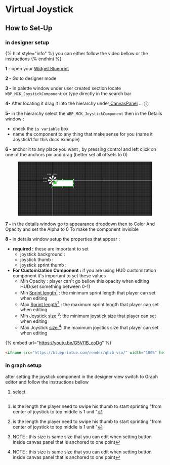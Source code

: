 # Virtual Joystick

## How to Set-Up

### in designer setup

{% hint style="info" %}
you can either follow the video bellow or the instructions
{% endhint %}

**1 -** open your [Widget Blueprint](../creating-hud-widget-blueprint.md)

**2 -** Go to designer mode

**3 -** In palette window under user created section locate `WBP_MCK_JoystickComponent` or type directly in the search bar

**4-** After locating it drag it into the hierarchy under[ ](../tutorial/)[CanvasPanel](../info.md) ... ⓘ

**5-** in the hierarchy select the `WBP_MCK_JoystickComponent` then in the Details window :

* check the `is variable` box
* name the component to any thing that make sense for you (name it Joystick1 for this docs example)

**6 -** anchor it to any place you want , by pressing control and left click on one of the anchors pin and drag (better set all offsets to 0)

<figure><img src="../.gitbook/assets/image_2024-10-15_215609509.png" alt=""><figcaption></figcaption></figure>

**7 -** in the details window go to appearance dropdown then to Color And Opacity and set the Alpha to 0 To make the component invisible

**8 -** in details window setup the properties that appear :

* **required :** these are important to set
  * joystick background :
  * joystick thumb :
  * joystick sprint thumb :
* **For Customization Component :** if you are using HUD customization component it's important to set these values
  * Min Opacity : player can't go bellow this opacity when editing HUD(set something between 0-1)
  * Min [Sprint length](#user-content-fn-1)[^1] : the minimum sprint length that player can set when editing
  * Max [Sprint length](#user-content-fn-2)[^2] : the maximum sprint length that player can set when editing
  * Min Joystick [size ](#user-content-fn-3)[^3]: the minimum joystick size that player can set when editing
  * Max Joystick [size ](#user-content-fn-4)[^4]: the maximum joystick size that player can set when editing

{% embed url="https://youtu.be/G5VI1B_coDg" %}

```html
<iframe src="https://blueprintue.com/render/qhzb-vso/" width="100%" height="500" frameborder="0"></iframe>
```


### in graph setup

after setting the joystick component in the designer view switch to Graph editor and follow the instructions bellow

1. select

[^1]: is the length the player need to swipe his thumb to start sprinting "from center of joystick to top middle is 1 unit "

[^2]: is the length the player need to swipe his thumb to start sprinting "from center of joystick to top middle is 1 unit "

[^3]: NOTE : this size is same size that you can edit when setting button inside canvas panel that is anchored to one point

[^4]: NOTE : this size is same size that you can edit when setting button inside canvas panel that is anchored to one point
